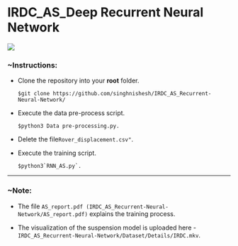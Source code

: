# IRDC_AS_Deep Recurrent Neural Network

<img src="https://user-images.githubusercontent.com/64838088/109211534-5eab7880-77d4-11eb-817f-dd36c64854ff.jpg"/>

### ~Instructions:

* Clone the repository into your **root** folder.

      $git clone https://github.com/singhnishesh/IRDC_AS_Recurrent-Neural-Network/
* Execute the data pre-process script.       
    
      $python3 Data pre-processing.py.
  
* Delete the file`Rover_displacement.csv"`.  
  
* Execute the training script.

      $python3`RNN_AS.py`.

-------------------------------------------------------------------------------------------------------------------------------------------------------
### ~Note:  

* The file `AS_report.pdf (IRDC_AS_Recurrent-Neural-Network/AS_report.pdf)` explains the training process.  

* The visualization of the suspension model is uploaded here - `IRDC_AS_Recurrent-Neural-Network/Dataset/Details/IRDC.mkv`.


